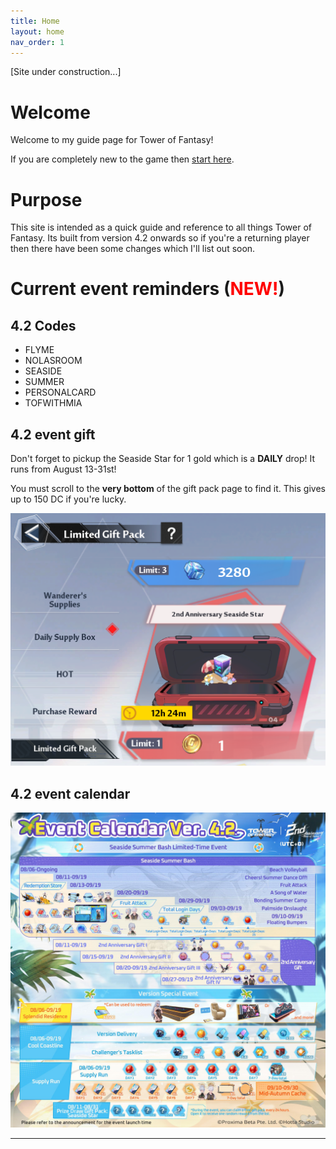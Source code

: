 ```yaml
---
title: Home
layout: home
nav_order: 1
---
```

[Site under construction...]

# Welcome
Welcome to my guide page for Tower of Fantasy!

If you are completely new to the game then [start here](https://tofnoob.github.io/new_player/new_player.html).

# Purpose
This site is intended as a quick guide and reference to all things Tower of Fantasy. Its built from version 4.2 onwards so if you're a returning player then there have been some changes which I'll list out soon.

# Current event reminders (<span style="color:red"><b>NEW!</b></span>)

## 4.2 Codes
- FLYME
- NOLASROOM
- SEASIDE
- SUMMER
- PERSONALCARD
- TOFWITHMIA

## 4.2 event gift
Don't forget to pickup the Seaside Star for 1 gold which is a **DAILY** drop! It runs from August 13-31st!

You must scroll to the **very bottom** of the gift pack page to find it. This gives up to 150 DC if you're lucky.

![](images/2nd_anniversary_seaside_star.png)

## 4.2 event calendar

![](images/4.2_events_cal.jpeg)

----
